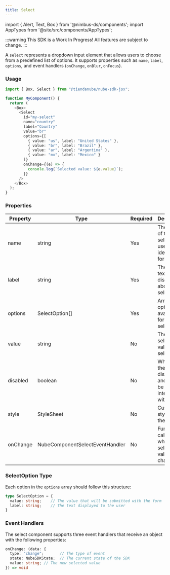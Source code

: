 ```yaml
---
title: Select
---
```


import { Alert, Text, Box } from '@nimbus-ds/components';
import AppTypes from '@site/src/components/AppTypes';

:::warning
This SDK is a Work In Progress! All features are subject to change.
:::

A `select` represents a dropdown input element that allows users to choose from a predefined list of options.
It supports properties such as `name`, `label`, `options`, and event handlers (`onChange`, `onBlur`, `onFocus`).

### Usage

```typescript title="Example"
import { Box, Select } from "@tiendanube/nube-sdk-jsx";

function MyComponent() {
  return (
    <Box>
      <Select
        id="my-select"
        name="country"
        label="Country"
        value="br"
        options={[
          { value: "us", label: "United States" },
          { value: "br", label: "Brazil" },
          { value: "ar", label: "Argentina" },
          { value: "mx", label: "Mexico" }
        ]}
        onChange={(e) => {
          console.log(`Selected value: ${e.value}`);
        }}
      />
    </Box>
  );
}
```

### Properties

| Property    | Type                            | Required | Description                                                                |
| ----------- | ------------------------------- | -------- | -------------------------------------------------------------------------- |
| name        | string                          | Yes      | The name of the select, used to identify it in forms.                     |
| label       | string                          | Yes      | The label text displayed above the select.                                |
| options     | SelectOption[]                  | Yes      | Array of options available for selection.                                 |
| value       | string                          | No       | The current selected value of the select.                                 |
| disabled    | boolean                         | No       | Whether the select is disabled and cannot be interacted with.             |
| style       | StyleSheet                      | No       | Custom styles for the select.                                             |
| onChange    | NubeComponentSelectEventHandler | No       | Function called when the selected value changes.                          |

### SelectOption Type

Each option in the `options` array should follow this structure:

```typescript
type SelectOption = {
  value: string;    // The value that will be submitted with the form
  label: string;    // The text displayed to the user
}
```

### Event Handlers

The select component supports three event handlers that receive an object with the following properties:

```typescript
onChange: (data: {
  type: "change";       // The type of event
  state: NubeSDKState;  // The current state of the SDK
  value: string; // The new selected value
}) => void
```
